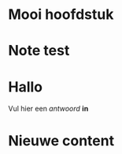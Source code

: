 # Mooi hoofdstuk

<Note title="test">
  
# Note test

</Note>

<ShortExercise id="eT37mTWG8xWlrGNC0mHp" title="korte opdracht">
  
  # Hallo
  
  Vul hier een *antwoord* **in**
  
</ShortExercise>


# Nieuwe content

